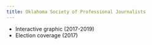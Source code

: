 ```yaml
---
title: Oklahoma Society of Professional Journalists
---
```

* Interactive graphic (2017-2019)
* Election coverage (2017)
